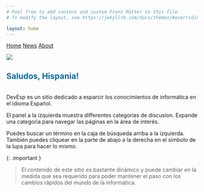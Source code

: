 ```yaml
---
# Feel free to add content and custom Front Matter to this file.
# To modify the layout, see https://jekyllrb.com/docs/themes/#overriding-theme-defaults

layout: home
---
```


<div class="topnav">
 <a class="active" href="../index">Home</a>
 <a href="../news">News</a>
 <a href="../about">About</a>
</div> 

![](../../assets/images/devesp_logo.png)


<h2><font color="#0369a3"> Saludos, Hispania! </font></h2>
<br>
DevEsp es un sitio dedicado a esparcir los conocimientos de informática en el idioma Español.

El panel a la izquierda muestra differentes categorias de discusíon.
Expande una categoria para navegar las páginas en la área de interés.

Puedes buscar un término en la caja de búsqueda arriba a la izquierda. También puedes cliquear en la parte de abajo a la derecha en el símbolo de la lupa para hacer lo mismo.

{: .important }
> El contenido de este sitio es bastante dinámico y puede cambiar en la medida que sea requerido para poder mantener el paso con los cambios rápidos del mundo de la informática.
